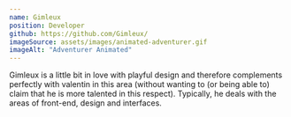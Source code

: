 ```yaml
---
name: Gimleux
position: Developer
github: https://github.com/Gimleux/
imageSource: assets/images/animated-adventurer.gif
imageAlt: "Adventurer Animated"
---
```


Gimleux is a little bit in love with playful design and therefore complements perfectly with valentin in this area (without wanting to (or being able to) claim that he is more talented in this respect). Typically, he deals with the areas of front-end, design and interfaces. 